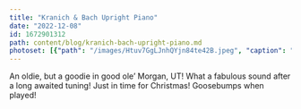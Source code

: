```yaml
---
title: "Kranich & Bach Upright Piano"
date: "2022-12-08"
id: 1672901312
path: content/blog/kranich-bach-upright-piano.md
photoset: [{"path": "/images/Htuv7GgLJnhQYjn84te42B.jpeg", "caption": "", "thumbnail": "True"}]
---
```

An oldie, but a goodie in good ole’ Morgan, UT! What a fabulous sound after a long awaited tuning! Just in time for Christmas! Goosebumps when played!